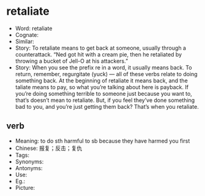 # retaliate

- Word: retaliate
- Cognate: 
- Similar: 
- Story: To retaliate means to get back at someone, usually through a counterattack. “Ned got hit with a cream pie, then he retaliated by throwing a bucket of Jell-O at his attackers.”
- Story: When you see the prefix re in a word, it usually means back. To return, remember, regurgitate (yuck) — all of these verbs relate to doing something back. At the beginning of retaliate it means back, and the taliate means to pay, so what you’re talking about here is payback. If you’re doing something terrible to someone just because you want to, that’s doesn’t mean to retaliate. But, if you feel they’ve done something bad to you, and you’re just getting them back? That’s when you retaliate.

## verb

- Meaning: to do sth harmful to sb because they have harmed you first
- Chinese: 报复；反击；复仇
- Tags: 
- Synonyms: 
- Antonyms: 
- Use: 
- Eg.: 
- Picture: 

